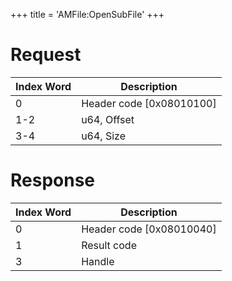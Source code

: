 +++
title = 'AMFile:OpenSubFile'
+++

# Request

| Index Word | Description                |
|------------|----------------------------|
| 0          | Header code \[0x08010100\] |
| 1-2        | u64, Offset                |
| 3-4        | u64, Size                  |

# Response

| Index Word | Description                |
|------------|----------------------------|
| 0          | Header code \[0x08010040\] |
| 1          | Result code                |
| 3          | Handle                     |